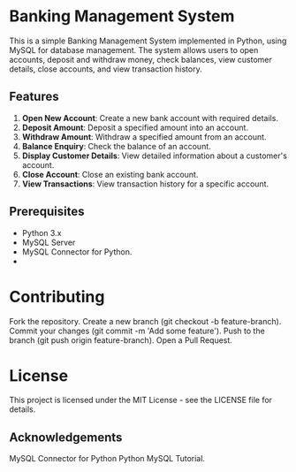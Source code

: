 # Banking Management System

This is a simple Banking Management System implemented in Python, using MySQL for database management. The system allows users to open accounts, deposit and withdraw money, check balances, view customer details, close accounts, and view transaction history.

## Features

1. **Open New Account**: Create a new bank account with required details.
2. **Deposit Amount**: Deposit a specified amount into an account.
3. **Withdraw Amount**: Withdraw a specified amount from an account.
4. **Balance Enquiry**: Check the balance of an account.
5. **Display Customer Details**: View detailed information about a customer's account.
6. **Close Account**: Close an existing bank account.
7. **View Transactions**: View transaction history for a specific account.

## Prerequisites

- Python 3.x
- MySQL Server
- MySQL Connector for Python.
- 
# Contributing
Fork the repository.
Create a new branch (git checkout -b feature-branch).
Commit your changes (git commit -m 'Add some feature').
Push to the branch (git push origin feature-branch).
Open a Pull Request.

# License
This project is licensed under the MIT License - see the LICENSE file for details.

## Acknowledgements
MySQL Connector for Python
Python MySQL Tutorial.
